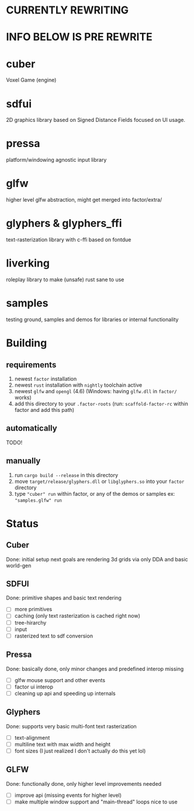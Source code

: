 # CURRENTLY REWRITING
# INFO BELOW IS PRE REWRITE

# cuber
Voxel Game (engine)

# sdfui
2D graphics library based on Signed Distance Fields focused on UI usage.

# pressa
platform/windowing agnostic input library

# glfw
higher level glfw abstraction, might get merged into factor/extra/

# glyphers & glyphers_ffi
text-rasterization library with c-ffi based on fontdue

# liverking
roleplay library to make (unsafe) rust sane to use

# samples
testing ground, samples and demos for libraries or internal functionality

# Building
## requirements
1. newest `factor` installation
2. newest `rust` installation with `nightly` toolchain active
3. newest `glfw` and `opengl` (4.6) (Windows: having `glfw.dll` in `factor/` works)
4. add this directory to your `.factor-roots` (run: `scaffold-factor-rc` within factor and add this path) 

## automatically
TODO!
## manually
1. run `cargo build --release` in this directory
2. move `target/release/glyphers.dll` or `libglyphers.so` into your `factor` directory
3. type `"cuber" run` within factor, or any of the demos or samples ex: `"samples.glfw" run`

# Status
## Cuber
Done: initial setup
next goals are rendering 3d grids via only DDA and basic world-gen

## SDFUI
Done: primitive shapes and basic text rendering
- [ ] more primitives
- [ ] caching (only text rasterization is cached right now)
- [ ] tree-hirarchy
- [ ] input
- [ ] rasterized text to sdf conversion

## Pressa
Done: basically done, only minor changes and predefined interop missing
- [ ] glfw mouse support and other events
- [ ] factor ui interop
- [ ] cleaning up api and speeding up internals

## Glyphers
Done: supports very basic multi-font text rasterization
- [ ] text-alignment
- [ ] multiline text with max width and height
- [ ] font sizes (I just realized I don't actually do this yet lol)

## GLFW
Done: functionally done, only higher level improvements needed
- [ ] improve api (missing events for higher level)
- [ ] make multiple window support and "main-thread" loops nice to use
